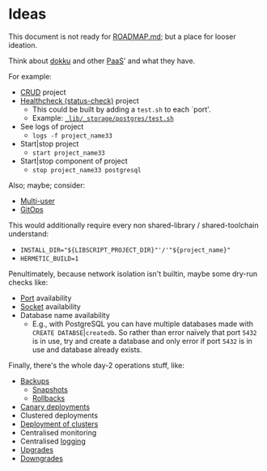 Ideas
=====

This document is not ready for [ROADMAP.md](ROADMAP.md); but a place for looser ideation.

Think about [dokku](https://dokku.com) and other [PaaS](https://en.wikipedia.org/wiki/Platform_as_a_service)' and what they have.

For example:

- [CRUD](https://en.wikipedia.org/wiki/Create,_read,_update_and_delete) project
- [Healthcheck (status-check)](https://en.wikipedia.org/wiki/Network_monitoring) project
  - This could be built by adding a `test.sh` to each `port'.
  - Example: [`_lib/_storage/postgres/test.sh`](_lib/_storage/postgres/test.sh)
- See logs of project
  - `logs -f project_name33`
- Start|stop project
  - `start project_name33`
- Start|stop component of project
  - `stop project_name33 postgresql`

Also; maybe; consider:
- [Multi-user](https://en.wikipedia.org/wiki/Multi-user_software)
- [GitOps](https://about.gitlab.com/topics/gitops/)

This would additionally require every non shared-library / shared-toolchain understand:
- `INSTALL_DIR="${LIBSCRIPT_PROJECT_DIR}"'/'"${project_name}"`
- `HERMETIC_BUILD=1`

Penultimately, because network isolation isn't builtin, maybe some dry-run checks like:
- [Port](https://en.wikipedia.org/wiki/Port_(computer_networking)) availability
- [Socket](https://en.wikipedia.org/wiki/Unix_domain_socket) availability
- Database name availability
  - E.g., with PostgreSQL you can have multiple databases made with `CREATE DATABSE`|`createdb`. So rather than error naïvely that port `5432` is in use, try and create a database and only error if port `5432` is in use and database already exists. 

Finally, there's the whole day-2 operations stuff, like:
- [Backups](https://en.wikipedia.org/wiki/Backup)
  - [Snapshots](https://en.wikipedia.org/wiki/Snapshot_(computer_storage))
  - [Rollbacks](https://en.wikipedia.org/wiki/Rollback_(data_management))
- [Canary deployments](https://en.wikipedia.org/wiki/Feature_toggle#Canary_release)
- Clustered deployments
- [Deployment of clusters](https://en.wikipedia.org/wiki/Computer_cluster)
- Centralised monitoring
- Centralised [logging](https://en.wikipedia.org/wiki/Logging_(computing))
- [Upgrades](https://en.wikipedia.org/wiki/Upgrade)
- [Downgrades](https://en.wikipedia.org/wiki/Downgrade)
